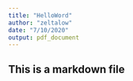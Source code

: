 ```yaml
---
title: "HelloWord"
author: "zeltalow"
date: "7/10/2020"
output: pdf_document
---
```


## This is a markdown file


